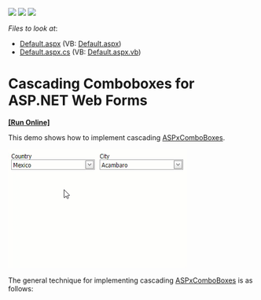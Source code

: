 <!-- default badges list -->
![](https://img.shields.io/endpoint?url=https://codecentral.devexpress.com/api/v1/VersionRange/128532327/13.1.4%2B)
[![](https://img.shields.io/badge/Open_in_DevExpress_Support_Center-FF7200?style=flat-square&logo=DevExpress&logoColor=white)](https://supportcenter.devexpress.com/ticket/details/E2355)
[![](https://img.shields.io/badge/📖_How_to_use_DevExpress_Examples-e9f6fc?style=flat-square)](https://docs.devexpress.com/GeneralInformation/403183)
<!-- default badges end -->
<!-- default file list -->
*Files to look at*:

* [Default.aspx](./CS/WebSite/Default.aspx) (VB: [Default.aspx](./VB/WebSite/Default.aspx))
* [Default.aspx.cs](./CS/WebSite/Default.aspx.cs) (VB: [Default.aspx.vb](./VB/WebSite/Default.aspx.vb))
<!-- default file list end -->
# Cascading Comboboxes for ASP.NET Web Forms
<!-- run online -->
**[[Run Online]](https://codecentral.devexpress.com/e2355/)**
<!-- run online end -->

This demo shows how to implement cascading [ASPxComboBoxes](https://docs.devexpress.com/AspNet/DevExpress.Web.ASPxComboBox).

![example demo](demo.gif)


The general technique for implementing cascading [ASPxComboBoxes](https://docs.devexpress.com/AspNet/DevExpress.Web.ASPxComboBox) is as follows:
